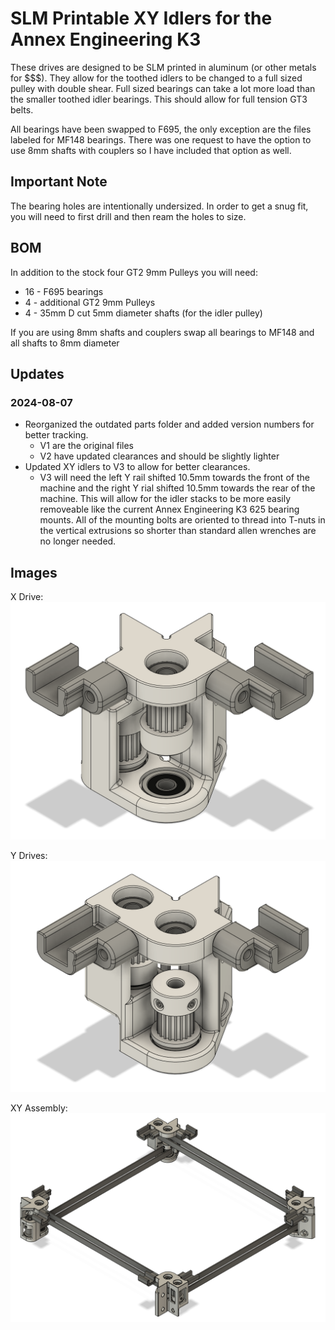 # SLM Printable XY Idlers for the Annex Engineering K3
These drives are designed to be SLM printed in aluminum (or other metals for $$$).  They allow for the toothed idlers to be changed to a full sized pulley with double shear.  Full sized bearings can take a lot more load than the smaller toothed idler bearings.  This should allow for full tension GT3 belts.

All bearings have been swapped to F695, the only exception are the files labeled for MF148 bearings.  There was one request to have the option to use 8mm shafts with couplers so I have included that option as well.

## Important Note

The bearing holes are intentionally undersized.  In order to get a snug fit, you will need to first drill and then ream the holes to size.

## BOM
In addition to the stock four GT2 9mm Pulleys you will need:
- 16 - F695 bearings
- 4 - additional GT2 9mm Pulleys
- 4 - 35mm D cut 5mm diameter shafts (for the idler pulley)

If you are using 8mm shafts and couplers swap all bearings to MF148 and all shafts to 8mm diameter

## Updates
### 2024-08-07
- Reorganized the outdated parts folder and added version numbers for better tracking.
  - V1 are the original files
  - V2 have updated clearances and should be slightly lighter
- Updated XY idlers to V3 to allow for better clearances.
  - V3 will need the left Y rail shifted 10.5mm towards the front of the machine and the right Y rial shifted 10.5mm towards the rear of the machine.  This will allow for the idler stacks to be more easily removeable like the current Annex Engineering K3 625 bearing mounts.  All of the mounting bolts are oriented to thread into T-nuts in the vertical extrusions so shorter than standard allen wrenches are no longer needed. 

## Images
X Drive:
![DooKi3_SLM_XDrive_F695](Images/DooKi3_SLM_XDrive_F695.png)

Y Drives:
![DooKi3_SLM_YDrive_F695](Images/DooKi3_SLM_YDrive_F695.png)

XY Assembly:
![DooKi3_SLM_XY_Assembly](Images/DooKi3_SLM_XY_Assembly.png)


